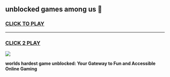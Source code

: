 
## unblocked games among us 👋
<h3>
<a href="https://premium.freeplayer.one?title=unblocked_games_among_us&ref=13F">CLICK TO PLAY</a></h3>
<hr>

<h3>
<a href="https://premium.freeplayer.one?title=unblocked_games_among_us&ref=13F">CLICK 2 PLAY</a>
  
</h3>

<a href="https://premium.freeplayer.one?title=unblocked_games_among_us&ref=12F/"><img src="https://clearcache.store/games.png"></a>


**worlds hardest game unblocked: Your Gateway to Fun and Accessible Online Gaming**
